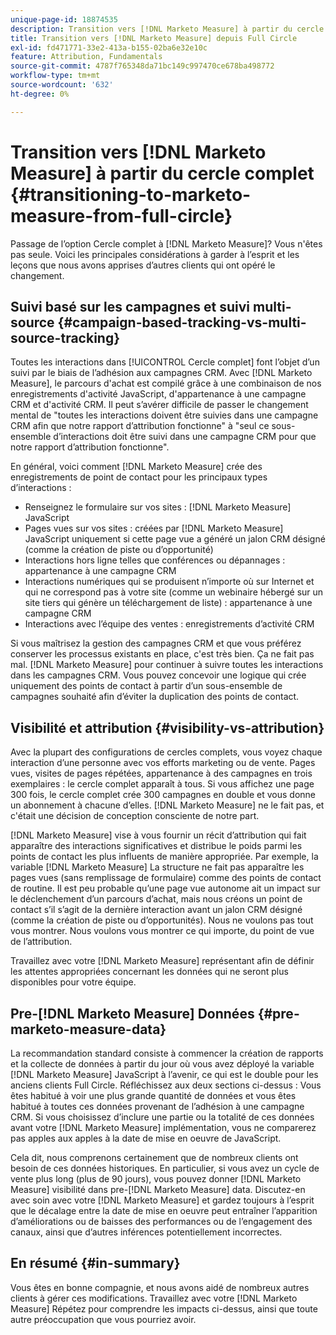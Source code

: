 ```yaml
---
unique-page-id: 18874535
description: Transition vers [!DNL Marketo Measure] à partir du cercle complet - [!DNL Marketo Measure]
title: Transition vers [!DNL Marketo Measure] depuis Full Circle
exl-id: fd471771-33e2-413a-b155-02ba6e32e10c
feature: Attribution, Fundamentals
source-git-commit: 4787f765348da71bc149c997470ce678ba498772
workflow-type: tm+mt
source-wordcount: '632'
ht-degree: 0%

---
```


# Transition vers [!DNL Marketo Measure] à partir du cercle complet {#transitioning-to-marketo-measure-from-full-circle}

Passage de l’option Cercle complet à [!DNL Marketo Measure]? Vous n&#39;êtes pas seule. Voici les principales considérations à garder à l’esprit et les leçons que nous avons apprises d’autres clients qui ont opéré le changement.

## Suivi basé sur les campagnes et suivi multi-source {#campaign-based-tracking-vs-multi-source-tracking}

Toutes les interactions dans [!UICONTROL Cercle complet] font l’objet d’un suivi par le biais de l’adhésion aux campagnes CRM. Avec [!DNL Marketo Measure], le parcours d&#39;achat est compilé grâce à une combinaison de nos enregistrements d&#39;activité JavaScript, d&#39;appartenance à une campagne CRM et d&#39;activité CRM. Il peut s’avérer difficile de passer le changement mental de &quot;toutes les interactions doivent être suivies dans une campagne CRM afin que notre rapport d’attribution fonctionne&quot; à &quot;seul ce sous-ensemble d’interactions doit être suivi dans une campagne CRM pour que notre rapport d’attribution fonctionne&quot;.

En général, voici comment [!DNL Marketo Measure] crée des enregistrements de point de contact pour les principaux types d’interactions :

* Renseignez le formulaire sur vos sites : [!DNL Marketo Measure] JavaScript
* Pages vues sur vos sites : créées par [!DNL Marketo Measure] JavaScript uniquement si cette page vue a généré un jalon CRM désigné (comme la création de piste ou d’opportunité)
* Interactions hors ligne telles que conférences ou dépannages : appartenance à une campagne CRM
* Interactions numériques qui se produisent n’importe où sur Internet et qui ne correspond pas à votre site (comme un webinaire hébergé sur un site tiers qui génère un téléchargement de liste) : appartenance à une campagne CRM
* Interactions avec l’équipe des ventes : enregistrements d’activité CRM

Si vous maîtrisez la gestion des campagnes CRM et que vous préférez conserver les processus existants en place, c&#39;est très bien. Ça ne fait pas mal. [!DNL Marketo Measure] pour continuer à suivre toutes les interactions dans les campagnes CRM. Vous pouvez concevoir une logique qui crée uniquement des points de contact à partir d’un sous-ensemble de campagnes souhaité afin d’éviter la duplication des points de contact.

## Visibilité et attribution {#visibility-vs-attribution}

Avec la plupart des configurations de cercles complets, vous voyez chaque interaction d’une personne avec vos efforts marketing ou de vente. Pages vues, visites de pages répétées, appartenance à des campagnes en trois exemplaires : le cercle complet apparaît à tous. Si vous affichez une page 300 fois, le cercle complet crée 300 campagnes en double et vous donne un abonnement à chacune d’elles. [!DNL Marketo Measure] ne le fait pas, et c&#39;était une décision de conception consciente de notre part.

[!DNL Marketo Measure] vise à vous fournir un récit d’attribution qui fait apparaître des interactions significatives et distribue le poids parmi les points de contact les plus influents de manière appropriée. Par exemple, la variable [!DNL Marketo Measure] La structure ne fait pas apparaître les pages vues (sans remplissage de formulaire) comme des points de contact de routine. Il est peu probable qu’une page vue autonome ait un impact sur le déclenchement d’un parcours d’achat, mais nous créons un point de contact s’il s’agit de la dernière interaction avant un jalon CRM désigné (comme la création de piste ou d’opportunités). Nous ne voulons pas tout vous montrer. Nous voulons vous montrer ce qui importe, du point de vue de l’attribution.

Travaillez avec votre [!DNL Marketo Measure] représentant afin de définir les attentes appropriées concernant les données qui ne seront plus disponibles pour votre équipe.

## Pre-[!DNL Marketo Measure] Données {#pre-marketo-measure-data}

La recommandation standard consiste à commencer la création de rapports et la collecte de données à partir du jour où vous avez déployé la variable [!DNL Marketo Measure] JavaScript à l’avenir, ce qui est le double pour les anciens clients Full Circle. Réfléchissez aux deux sections ci-dessus : Vous êtes habitué à voir une plus grande quantité de données et vous êtes habitué à toutes ces données provenant de l’adhésion à une campagne CRM. Si vous choisissez d’inclure une partie ou la totalité de ces données avant votre [!DNL Marketo Measure] implémentation, vous ne comparerez pas apples aux apples à la date de mise en oeuvre de JavaScript.

Cela dit, nous comprenons certainement que de nombreux clients ont besoin de ces données historiques. En particulier, si vous avez un cycle de vente plus long (plus de 90 jours), vous pouvez donner [!DNL Marketo Measure] visibilité dans pre-[!DNL Marketo Measure] data. Discutez-en avec soin avec votre [!DNL Marketo Measure] et gardez toujours à l’esprit que le décalage entre la date de mise en oeuvre peut entraîner l’apparition d’améliorations ou de baisses des performances ou de l’engagement des canaux, ainsi que d’autres inférences potentiellement incorrectes.

## En résumé {#in-summary}

Vous êtes en bonne compagnie, et nous avons aidé de nombreux autres clients à gérer ces modifications. Travaillez avec votre [!DNL Marketo Measure] Répétez pour comprendre les impacts ci-dessus, ainsi que toute autre préoccupation que vous pourriez avoir.

